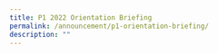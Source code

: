 ```yaml
---
title: P1 2022 Orientation Briefing
permalink: /announcement/p1-orientation-briefing/
description: ""
---
```

